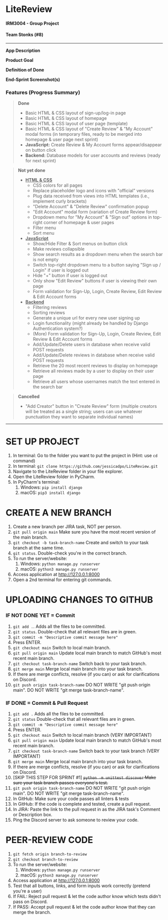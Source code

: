 # LiteReview
#### IRM3004 - Group Project
#### Team Stonks (#8)


---
**App Description**

**Product Goal**

**Definition of Done**

**End-Sprint Screenshot(s)**


### Features (Progress Summary)
> **Done**
> - Basic HTML & CSS layout of sign-up/log-in page
> - Basic HTML & CSS layout of homepage
> - Basic HTML & CSS layout of user page (template)
> - Basic HTML & CSS layout of "Create Review" & "My Account" modal forms (in temporary files, ready to be merged into homepage & user page next sprint)
> - **JavaScript:** Create Review & My Account forms appear/disappear on button click
> - **Backend:** Database models for user accounts and reviews (ready for next sprint)

> **Not yet done**
> - <u>**HTML & CSS**</u>
>   - CSS colors for all pages
>   - Replace placeholder logo and icons with "official" versions
>   - Plug data received from views into HTML templates (i.e., implement curly brackets)
>   - "Delete Account" & "Delete Review" confirmation popup
>   - "Edit Account" modal form (variation of Create Review form)
>   - Dropdown menu for "My Account" & "Sign out" options in top-right corner of homepage & user pages
>   - Filter menu
>   - Sort menu
> - <u>**JavaScript**</u>
>   - Show/Hide Filter & Sort menus on button click
>   - Make reviews collapsible
>   - Show search results as a dropdown menu when the search bar is not empty
>   - Switch top-right dropdown menu to a button saying "Sign up / Login" if user is logged out
>   - Hide "+" button if user is logged out
>   - Only show "Edit Review" buttons if user is viewing their own page
>   - Form validation for Sign-Up, Login, Create Review, Edit Review & Edit Account forms
> - <u>**Backend**</u>
>   - Filtering reviews
>   - Sorting reviews
>   - Generate a unique url for every new user signing up
>   - Login functionality (might already be handled by Django Authentication system?)
>   - (More) Form validation for Sign-Up, Login, Create Review, Edit Review & Edit Account forms
>   - Add/Update/Delete users in database when receive valid POST requests
>   - Add/Update/Delete reviews in database when receive valid POST requests
>   - Retrieve the 20 most recent reviews to display on homepage
>   - Retrieve all reviews made by a user to display on their user page
>   - Retrieve all users whose usernames match the text entered in the search bar

> **Cancelled**
> - "Add Creator" button in "Create Review" form (multiple creators will be treated as a single string; users can use whatever punctuation they want to separate individual names)

---
# SET UP PROJECT
1. In terminal: Go to the folder you want to put the project in (Hint: use `cd` command)
2. In terminal: `git clone https://github.com/jessicadpo/LiteReview.git`
3. Navigate to the LiteReview folder in your file explorer.
4. Open the LiteReview folder in PyCharm.
5. In PyCharm's terminal:
   1. Windows: `pip install django`
   2. macOS: `pip3 install django`

# CREATE A NEW BRANCH
1. Create a new branch per JIRA task, NOT per person.
2. `git pull origin main` Make sure you have the most recent version of the main branch.
3. `git checkout -b task-branch-name` Create and switch to your task branch at the same time.
4. `git status`. Double-check you're in the correct branch.
5. To run the server/website:
   1. Windows: `python manage.py runserver`
   2. macOS: `python3 manage.py runserver`
6. Access application at http://127.0.0.1:8000
7. Open a 2nd terminal for entering git commands.

# UPLOADING CHANGES TO GITHUB
### IF NOT DONE YET = Commit
1. `git add .`. Adds all the files to be committed.
2. `git status`. Double-check that all relevant files are in green.
3. `git commit -m "Descriptive commit message here"`
4. Press ENTER.
5. `git checkout main` Switch to local main branch.
6. `git pull origin main` Update local main branch to match GitHub's most recent main branch.
7. `git checkout task-branch-name` Switch back to your task branch.
8. `git merge main` Merge local main branch into your task branch.
9. If there are merge conflicts, resolve (if you can) or ask for clarifications on Discord.
10. `git push origin task-branch-name` DO NOT WRITE "git push origin main". DO NOT WRITE "git merge task-branch-name".

### IF DONE = Commit & Pull Request
1. `git add .` Adds all the files to be committed.
2. `git status` Double-check that all relevant files are in green.
3. `git commit -m "Descriptive commit message here"`
4. Press ENTER.
5. `git checkout main` Switch to local main branch (VERY IMPORTANT)
6. `git pull origin main` Update local main branch to match GitHub's most recent main branch.
7. `git checkout task-branch-name` Switch back to your task branch (VERY IMPORTANT)
8. `git merge main` Merge local main branch into your task branch.
9. If there are merge conflicts, resolve (if you can) or ask for clarifications on Discord.
10. [SKIP THIS STEP FOR SPRINT #1] ~~`python -m unittest discover` Make sure your task branch passes everyone's test.~~
11. `git push origin task-branch-name` DO NOT WRITE "git push origin main". DO NOT WRITE "git merge task-branch-name".
12. In GitHub: Make sure your code passes all linters & tests
13. In GitHub: If the code is complete and tested, create a pull request.
14. In JIRA: Paste the link to the pull request in as the JIRA task's Comment or Description box.
15. Ping the Discord server to ask someone to review your code.

# PEER-REVIEW CODE
1. `git fetch origin branch-to-review`
2. `git checkout branch-to-review`
3. To run the server/website:
   1. Windows: `python manage.py runserver`
   2. macOS: `python3 manage.py runserver`
4. Access application at http://127.0.0.1:8000
5. Test that all buttons, links, and form inputs work correctly (pretend you're a user)
6. If FAIL: Reject pull request & let the code author know which tests didn't pass on Discord.
7. If PASS: Accept pull request & let the code author know that they can merge the branch.